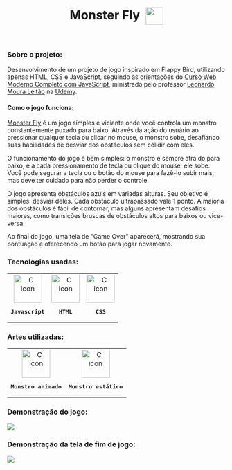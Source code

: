 <h1 align="center">
  Monster Fly  <img align='center' width='40px' height='40px' src='https://github.com/giovanibaldan/monsterFly/assets/47829957/02c0a3c0-915e-4e99-b7e6-b9cfd713b0d4'/>
</h1>
<br>
<h3 align="left">
  Sobre o projeto:
</h3>

Desenvolvimento de um projeto de jogo inspirado em Flappy Bird, utilizando apenas HTML, CSS e JavaScript, seguindo as orientações do [Curso Web Moderno Completo com JavaScript](https://www.udemy.com/course/curso-web), ministrado pelo professor [Leonardo Moura Leitão](https://www.udemy.com/user/leonardomouraleitao/) na [Udemy](https://www.udemy.com).

<h4 align="left">
  Como o jogo funciona:
</h4>

[Monster Fly](https://github.com/giovanibaldan/monsterFly/tree/main) é um jogo simples e viciante onde você controla um monstro constantemente puxado para baixo. Através da ação do usuário ao pressionar qualquer tecla ou clicar no mouse, o monstro sobe, desafiando suas habilidades de desviar dos obstáculos sem colidir com eles.

O funcionamento do jogo é bem simples: o monstro é sempre atraído para baixo, e a cada pressionamento de tecla ou clique do mouse, ele sobe. Você pode segurar a tecla ou o botão do mouse para fazê-lo subir mais, mas deve ter cuidado para não perder o controle.

O jogo apresenta obstáculos azuis em variadas alturas. Seu objetivo é simples: desviar deles. Cada obstáculo ultrapassado vale 1 ponto. A maioria dos obstáculos é fácil de contornar, mas alguns apresentam desafios maiores, como transições bruscas de obstáculos altos para baixos ou vice-versa.

Ao final do jogo, uma tela de "Game Over" aparecerá, mostrando sua pontuação e oferecendo um botão para jogar novamente.

<h3 align="left">
    Tecnologias usadas:
  </h3>
   <table >
       <td align="center">
            <img src="https://skillicons.dev/icons?i=js" width="65px" alt="C icon" /><br>
            <pre><b>Javascript</b></pre>
        </td>
       <td align="center">
            <img src="https://skillicons.dev/icons?i=html" width="65px" alt="C icon" /><br>
            <pre><b>HTML</b></pre>
        </td>
       <td align="center">
            <img src="https://skillicons.dev/icons?i=css" width="65px" alt="C icon" /><br>
            <pre><b>CSS</b></pre>
        </td>
  </table>

<h3 align="left">Artes utilizadas:</h3>
   <table >
       <td align="center">
            <img src="https://github.com/giovanibaldan/monsterFly/assets/47829957/02c0a3c0-915e-4e99-b7e6-b9cfd713b0d4" width="65px" alt="C icon" /><br>
            <pre><b>Monstro animado</b></pre>
        </td>
       <td align="center">
            <img src="https://github.com/giovanibaldan/monsterFly/assets/47829957/5d1f3f5d-d2d2-4bda-af5f-00c263296cb7" width="65px" alt="C icon" /><br>
            <pre><b>Monstro estático</b></pre>
        </td>
  </table>

<h3 align="left">Demonstração do jogo:</h3>
<img src="https://github.com/giovanibaldan/monsterFly/assets/47829957/c7f601cf-7d6f-41f5-9fa8-74271588ef0c"/>

<h3 align="left">Demonstração da tela de fim de jogo:</h3>
<img src="https://github.com/giovanibaldan/monsterFly/assets/47829957/db8bb237-10eb-4cb7-87df-e47ff6b95e80"/>
